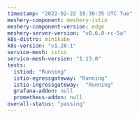 ```yaml
---
timestamp: "2022-02-22 19:30:35 UTC Tue"
meshery-component: meshery-istio
meshery-component-version: edge
meshery-server-version: "v0.6.0-rc-5a"
k8s-distro: minikube
k8s-version: "v1.20.1"
service-mesh: istio
service-mesh-version: "1.13.0"
tests:
  istiod: "Running"
  istio-egressgateway: "Running"
  istio-ingressgateway:  "Running"
  grafana-addon: null
  prometheus-addon: null
overall-status: "passing"
---
```

